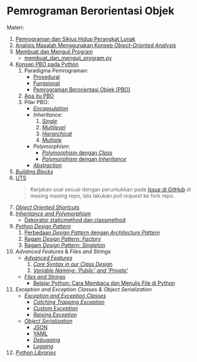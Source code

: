 <!--
Copyright (c) Pipin Fitriadi. All rights reserved.
Licensed under the MIT License. See LICENSE in the project root for license information.
-->

# Pemrograman Berorientasi Objek

Materi:

1. [Pemrograman dan Siklus Hidup Perangkat Lunak](https://docs.google.com/presentation/d/1fx8PkA4meuEdn3F8WtryPoFML9pI_8h1/edit)
2. [Analisis Masalah Menggunakan Konsep _Object-Oriented Analysis_](https://docs.google.com/presentation/d/1jJDMwl7XtiTRftSygTm58SZmS8ILqFjP/edit)
3. [Membuat dan Menguji Program](https://docs.google.com/presentation/d/1mypdO97pLIT8iX9YpBYkuxpnYZBKzasD/edit)
    - [membuat_dan_menguji_program.py](membuat_dan_menguji_program.py)
4. [Konsep PBO pada Python](https://drive.google.com/file/d/1pm2Sm-Iih5gi8oynQis7MkpMZk8LPcJi/view)
    1. Paradigma Pemrograman:
        - [Prosedural](konsep_oop_pada_python/prosedural.py)
        - [Fungsional](konsep_oop_pada_python/fungsional.py)
        - [Pemrograman Berorientasi Objek (PBO)](konsep_oop_pada_python/pbo.py)
    2. [Apa itu PBO](konsep_oop_pada_python/apa_itu_pbo.py)
    3. Pilar PBO:
        - [_Encapsulation_](konsep_oop_pada_python/encapsulation.py)
        - _Inheritance_:
            1. [_Single_](konsep_oop_pada_python/inheritance/single.py)
            2. [_Multilevel_](konsep_oop_pada_python/inheritance/multilevel.py)
            3. [_Hierarchical_](konsep_oop_pada_python/inheritance/hierarchical.py)
            4. [_Multiple_](konsep_oop_pada_python/inheritance/multiple.py)
        - _Polymorphism_:
            - [_Polymorphism_ dengan _Class_](konsep_oop_pada_python/polymorphism/dengan_class.py)
            - [_Polymorphism_ dengan _Inheritance_](konsep_oop_pada_python/polymorphism/dengan_inheritance.py)
        - [_Abstraction_](konsep_oop_pada_python/abstraction.py)
5. [_Building Blocks_](https://drive.google.com/file/d/14E9r_DTD_mr9jxiWj-sE1eiSi8jt78-i/view)
6. [UTS](uts.py)
    > Kerjakan soal sesuai dengan peruntukkan pada [_Issue_ di GitHub](https://github.com/pipinfitriadi/pbo/issues) di masing masing repo, lalu lakukan _pull request_ ke fork repo.
7. [_Object Oriented Shortcuts_](https://drive.google.com/file/d/149J5S_NapIrMu0-Ca8r7Mqm-NeijTxKs/view)
8. [_Inheritance and Polymorphism_](https://drive.google.com/file/d/1MiOI4ZyzWow_HY-_2wxvdC1pwzc5ySGs/view)
    - [Dekorator staticmethod dan classmethod](https://jagongoding.com/python/menengah/oop/classmethod/)
9. [_Python Design Pattern_](https://drive.google.com/file/d/1So0nTMM9QeY0kKSiKL3Y6jkgKJQHB1JC/view)
    1. [Perbedaan _Design Pattern_ dengan _Architecture Pattern_](https://www.anbidev.com/design-pattern-atau-architecture-pattern/)
    2. [Ragam _Design Pattern_: _Factory_](https://www.anbidev.com/design-pattern-factory/)
    3. [Ragam _Design Pattern_: _Singleton_](https://www.anbidev.com/design-pattern-singleton/)
10. _Advanced Features_ & _Files and Strings_
    - [_Advanced Features_](https://drive.google.com/file/d/1Sqq6y0tq0P_JW2-wNQ8dNDSvlfBs_prZ/view)
        1. [_Core Syntax in our Class Design_](advanced_features/core_syntax_in_our_class_design.py)
        2. [_Variable Naming: 'Public' and 'Private'_](advanced_features/variable_naming_public_and_private.py)
    - [_Files and Strings_](https://drive.google.com/file/d/1Sv-nWTDhoUTQQkXw91_y5S4uTfyQ83V3/view)
        - [Belajar Python: Cara Membaca dan Menulis File di Python](https://www.petanikode.com/python-file/)
11. _Exception and Exception Classes & Object Serialization_
    - [_Exception and Exception Classes_](https://drive.google.com/file/d/1I3PqXhAaIvk0_yh6c11_4BCaXPUoqQwm/view)
        - [_Catching Trapping Exception_](exception_and_exception_class/catching_trapping_exception.py)
        - [_Custom Exception_](exception_and_exception_class/custom_exception.py)
        - [_Raising Exception_](exception_and_exception_class/raising_exception.py)
    - [_Object Serialization_](https://drive.google.com/file/d/1dGi9O729cbxZcTz5xdWiqksjRlUZeX-Q/view)
        - [JSON](object_serialization/tes_json.py)
        - [YAML](object_serialization/script_yaml1.py)
        - [_Debugging_](https://realpython.com/python-debugging-pdb/)
        - [_Logging_](https://realpython.com/python-logging/)
12. [_Python Libraries_](https://drive.google.com/file/d/1wdhtA7vH6dpGVa4nmixuBXuYpXK8YgrW/view?usp=sharing)
